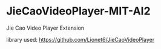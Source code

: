 # JieCaoVideoPlayer-MIT-AI2
Jie Cao Video Player Extension

library used:
https://github.com/Lionet6/JieCaoVideoPlayer
